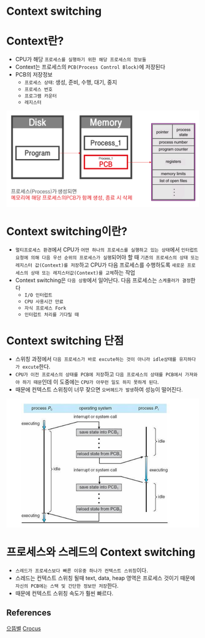 # Context switching
# **Context란?**
* CPU가 해당 `프로세스를 실행하기 위한 해당 프로세스의 정보들`
* Context는 프로세스의 `PCB(Process Control Block)`에 저장된다 
* PCB의 저장정보
  * `프로세스 상태`: 생성, 준비, 수행, 대기, 중지
  * `프로세스 번호`
  * `프로그램 카운터`
  * `레지스터`
<p align="center">
<img src="../../../img/PCB.png" width=600> 
</p>  

# **Context switching이란?**
* `멀티프로세스 환경`에서 CPU가 `어떤 하나의 프로세스를 실행하고 있는 상태`에서 `인터럽트 요청에 의해 다음 우선 순위의 프로세스가 실행`되어야 할 때 `기존의 프로세스의 상태 또는 레지스터 값(Context)를 저장`하고 CPU가 다음 프로세스를 수행하도록 `새로운 프로세스의 상태 또는 레지스터값(Context)를 교체`하는 작업
* Context switching은 `다음 상황`에서 일어난다. 다음 프로세스는 `스케쥴러가 결정`한다
  * `I/O 인터럽트`
  * `CPU 사용시간 만료`
  * `자식 프로세스 Fork`
  * `인터럽트 처리를 기다릴 때`

# **Context switching 단점**
* 스위칭 과정에서 `다음 프로세스가 바로 excute하는 것이 아니라 idle상태를 유지하다가 excute`한다.
* `CPU가 이전 프로세스의 상태를 PCB에 저장`하고 `다음 프로세스의 상태를 PCB에서 가져와야 하기 때문`인데 이 도중에는 `CPU가 아무런 일도 하지 못하게 된다`.
* 때문에 컨텍스트 스위칭이 너무 잦으면 `오버헤드가 발생`하여 성능이 떨어진다.
<p align="center">
<img src="../../../img/컨텍스트스위칭.png" width=600>

# **프로세스와 스레드의 Context switching** 
* `스레드가 프로세스보다 빠른 이유중 하나가 컨텍스트 스위칭`이다.
* 스레드는 컨텍스트 스위칭 될때 text, data, heap 영역은 프로세스 것이기 때문에 `자신의 PCB에는 스택 및 간단한 정보만 저장`한다.
* 때문에 컨텍스트 스위칭 속도가 훨씬 빠르다.

## References
[으뜸별](https://beststar-1.tistory.com/26)
[Crocus](https://www.crocus.co.kr/1364)